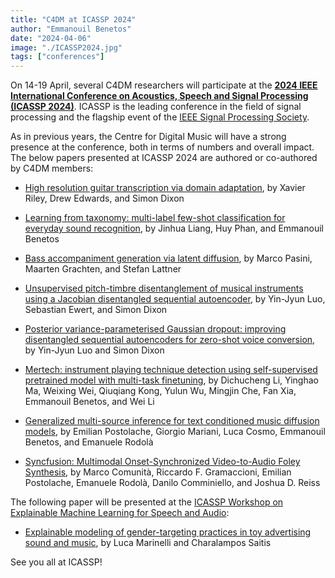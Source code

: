 ```yaml
---
title: "C4DM at ICASSP 2024"
author: "Emmanouil Benetos"
date: "2024-04-06"
image: "./ICASSP2024.jpg"
tags: ["conferences"]
---
```


On 14-19 April, several C4DM researchers will participate at the <b>[2024 IEEE International Conference on Acoustics, Speech and Signal Processing (ICASSP 2024)](https://2024.ieeeicassp.org/)</b>. ICASSP is the leading conference in the field of signal processing and the flagship event of the [IEEE Signal Processing Society](https://signalprocessingsociety.org/).

As in previous years, the Centre for Digital Music will have a strong presence at the conference, both in terms of numbers and overall impact. The below papers presented at ICASSP 2024 are authored or co-authored by C4DM members:

* [High resolution guitar transcription via domain adaptation](https://ieeexplore.ieee.org/document/10446182), by Xavier Riley, Drew Edwards, and Simon Dixon

* [Learning from taxonomy: multi-label few-shot classification for everyday sound recognition](https://ieeexplore.ieee.org/document/10446908), by Jinhua Liang, Huy Phan, and Emmanouil Benetos

* [Bass accompaniment generation via latent diffusion](https://ieeexplore.ieee.org/document/10446400), by Marco Pasini, Maarten Grachten, and Stefan Lattner

* [Unsupervised pitch-timbre disentanglement of musical instruments using a Jacobian disentangled sequential autoencoder](https://ieeexplore.ieee.org/document/10447564), by Yin-Jyun Luo, Sebastian Ewert, and Simon Dixon

* [Posterior variance-parameterised Gaussian dropout: improving disentangled sequential autoencoders for zero-shot voice conversion](https://ieeexplore.ieee.org/document/10447835), by Yin-Jyun Luo and Simon Dixon

* [Mertech: instrument playing technique detection using self-supervised pretrained model with multi-task finetuning](https://ieeexplore.ieee.org/document/10447445), by Dichucheng Li, Yinghao Ma, Weixing Wei, Qiuqiang Kong, Yulun Wu, Mingjin Che, Fan Xia, Emmanouil Benetos, and Wei Li

* [Generalized multi-source inference for text conditioned music diffusion models](https://ieeexplore.ieee.org/document/10447122), by Emilian Postolache, Giorgio Mariani, Luca Cosmo, Emmanouil Benetos, and Emanuele Rodolà

* [Syncfusion: Multimodal Onset-Synchronized Video-to-Audio Foley Synthesis](https://ieeexplore.ieee.org/document/10447063), by Marco Comunità, Riccardo F. Gramaccioni, Emilian Postolache, Emanuele Rodolà, Danilo Comminiello, and Joshua D. Reiss

The following paper will be presented at the [ICASSP Workshop on Explainable Machine Learning for Speech and Audio](https://xai-sa-workshop.github.io/web/Home.html): 

* [Explainable modeling of gender-targeting practices in toy advertising sound and music](https://qmro.qmul.ac.uk/xmlui/handle/123456789/94522), by Luca Marinelli and Charalampos Saitis

See you all at ICASSP!
